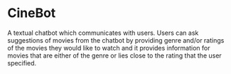 # CineBot
A textual chatbot which communicates with users. 
Users can ask suggestions of movies from the chatbot by providing genre and/or ratings of the movies they would like to watch and it provides information for movies that are either of the genre or lies close to the rating that the user specified.
